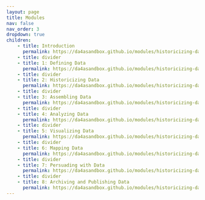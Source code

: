 ```yaml
---
layout: page
title: Modules
nav: false
nav_order: 3
dropdown: true
children: 
    - title: Introduction
      permalink: https://da4asandbox.github.io/modules/historicizing-data/
    - title: divider
    - title: 1: Defining Data
      permalink: https://da4asandbox.github.io/modules/historicizing-data/
    - title: divider
    - title: 2: Historicizing Data 
      permalink: https://da4asandbox.github.io/modules/historicizing-data/
    - title: divider
    - title: 3: Assembling Data
      permalink: https://da4asandbox.github.io/modules/historicizing-data/
    - title: divider
    - title: 4: Analyzing Data
      permalink: https://da4asandbox.github.io/modules/historicizing-data/
    - title: divider
    - title: 5: Visualizing Data
      permalink: https://da4asandbox.github.io/modules/historicizing-data/
    - title: divider
    - title: 6: Mapping Data
      permalink: https://da4asandbox.github.io/modules/historicizing-data/
    - title: divider
    - title: 7: Persuading with Data
      permalink: https://da4asandbox.github.io/modules/historicizing-data/
    - title: divider
    - title: 8: Archiving and Publishing Data
      permalink: https://da4asandbox.github.io/modules/historicizing-data/
---
```

